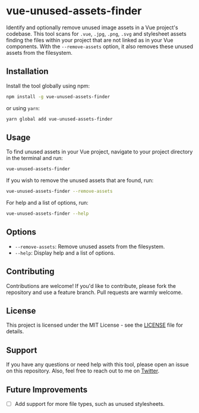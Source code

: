 # vue-unused-assets-finder

Identify and optionally remove unused image assets in a Vue project's codebase. This tool scans for `.vue`, `.jpg`, `.png`, `.svg` and stylesheet assets finding the files within your project that are not linked as in your Vue components. With the `--remove-assets` option, it also removes these unused assets from the filesystem.

## Installation

Install the tool globally using npm:

```bash
npm install -g vue-unused-assets-finder
```
or using `yarn`:

```bash
yarn global add vue-unused-assets-finder
```

## Usage

To find unused assets in your Vue project, navigate to your project directory in the terminal and run:

```bash
vue-unused-assets-finder
```

If you wish to remove the unused assets that are found, run:

```bash
vue-unused-assets-finder --remove-assets
```

For help and a list of options, run:

```bash
vue-unused-assets-finder --help
```

## Options

- `--remove-assets`: Remove unused assets from the filesystem.
- `--help`: Display help and a list of options.

## Contributing

Contributions are welcome! If you'd like to contribute, please fork the repository and use a feature branch. Pull requests are warmly welcome.

## License

This project is licensed under the MIT License - see the [LICENSE](./LICENSE) file for details.

## Support

If you have any questions or need help with this tool, please open an issue on this repository. Also, feel free to reach out to me on [Twitter](https://twitter.com/pcnoic).

## Future Improvements

- [ ] Add support for more file types, such as unused stylesheets.
